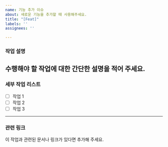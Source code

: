 ```yaml
---
name: 기능 추가 이슈
about: 새로운 기능을 추가할 때 사용해주세요.
title: "[Feat]"
labels: ''
assignees: ''

---
```


### 작업 설명
수행해야 할 작업에 대한 간단한 설명을 적어 주세요.
---
### 세부 작업 리스트
- [ ] 작업 1
- [ ] 작업 2
- [ ] 작업 3
---
### 관련 링크
이 작업과 관련된 문서나 링크가 있다면 추가해 주세요.
